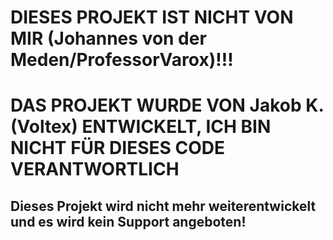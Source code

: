 # DIESES PROJEKT IST NICHT VON MIR (Johannes von der Meden/ProfessorVarox)!!!
# DAS PROJEKT WURDE VON Jakob K. (Voltex) ENTWICKELT, ICH BIN NICHT FÜR DIESES CODE VERANTWORTLICH

## Dieses Projekt wird nicht mehr weiterentwickelt und es wird kein Support angeboten!
